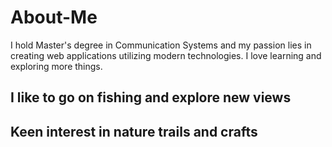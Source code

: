 # About-Me
I hold Master's degree in Communication Systems and my passion lies in creating web applications utilizing modern technologies. I love learning and exploring more things.
##	I like to go on fishing and explore new views
##	Keen interest in nature trails and crafts
 

